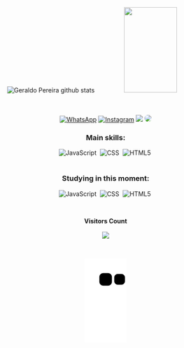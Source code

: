 
<div align="center">  
  <img width="49%" height="195px" src="https://github-readme-stats.vercel.app/api?username=geraldopereiradsj&show_icons=true&count_private=true&hide_border=true&title_color=f3aa46&icon_color=f3aa46&text_color=ffffcf&bg_color=0d1117" alt="Geraldo Pereira github stats" /> 
  <img width="49%" height="195px" src="https://github-readme-stats.vercel.app/api/top-langs/?username=geraldopereiradsj&layout=compact&hide_border=true&title_color=f3aa46&text_color=ffffcf&bg_color=0d1117" />
</div>
</br></br>

<div align="center"> 

[![WhatsApp](https://img.shields.io/badge/WhatsApp-25D366?style=for-the-badge&logo=whatsapp&logoColor=white)](https://contate.me/geraldopereiradsj)
[![Instagram](https://img.shields.io/badge/Instagram-E4405F?style=for-the-badge&logo=instagram&logoColor=white)](https://www.instagram.com/gps.dev/)
<a href = "mailto:geraldo.pereiradsj@gmail.com"> <img src="https://img.shields.io/badge/-Gmail-%23333?style=for-the-badge&logo=gmail&logoColor=white" target="_blank"></a>
<a href="https://www.linkedin.com/in/geraldo-pereira/" target="_blank"><img src="https://img.shields.io/badge/-LinkedIn-%230077B5?style=for-the-badge&logo=linkedin&logoColor=white" style="border-radius: 30px" target="_blank"></a> 


 
 ### Main skills:
![JavaScript](https://img.shields.io/badge/-JavaScript-0D1117?style=for-the-badge&logo=javascript&labelColor=0D1117)&nbsp;
![CSS](https://img.shields.io/badge/-CSS-0D1117?style=for-the-badge&logo=CSS3&logoColor=1572B6&labelColor=0D1117)&nbsp;
![HTML5](https://img.shields.io/badge/-HTML5-0D1117?style=for-the-badge&logo=HTML5&logoColor=e34f26&labelColor=0D1117)&nbsp;
</br></br>

### Studying in this moment:

![JavaScript](https://img.shields.io/badge/-JavaScript-0D1117?style=for-the-badge&logo=javascript&labelColor=0D1117)&nbsp;
![CSS](https://img.shields.io/badge/-CSS-0D1117?style=for-the-badge&logo=CSS3&logoColor=1572B6&labelColor=0D1117)&nbsp;
![HTML5](https://img.shields.io/badge/-HTML5-0D1117?style=for-the-badge&logo=HTML5&logoColor=e34f26&labelColor=0D1117)&nbsp;

<div align="center">
<br><p align="centre"><b>Visitors Count</b></p>  
<p align="center"><img align="center" src="https://profile-counter.glitch.me/{geraldopereiradsj}/count.svg" /></p> 
<br>
</div>

![Snake animation](https://github.com/geraldopereiradsj/geraldopereiradsj/blob/output/github-contribution-grid-snake.svg)

